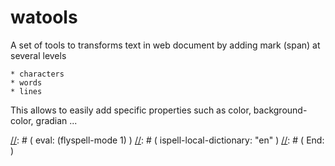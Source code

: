 # watools

A set of tools to transforms text in web document by adding mark
(span)  at several levels

	* characters 
	* words
	* lines

This allows to easily  add specific properties such  as color,
background-color, gradian ...

[//]: # ( Local Variables: )
[//]: # ( mode: Markdown )
[//]: # ( eval: (flyspell-mode 1) )
[//]: # ( ispell-local-dictionary: "en" )
[//]: # ( End: )
